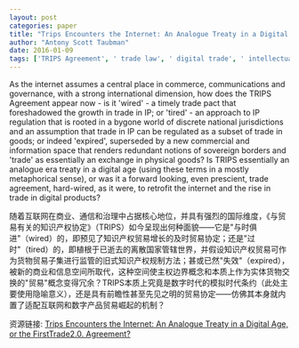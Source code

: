 ```yaml
---
layout: post
categories: paper
title: "Trips Encounters the Internet: An Analogue Treaty in a Digital Age, or the FirstTrade2.0. Agreement?"
author: "Antony Scott Taubman"
date: 2016-01-09
tags: ['TRIPS Agreement', ' trade law', ' digital trade', ' intellectual property']
---
```


As the internet assumes a central place in commerce, communications and governance, with a strong international dimension, how does the TRIPS Agreement appear now - is it 'wired' - a timely trade pact that foreshadowed the growth in trade in IP; or 'tired' - an approach to IP regulation that is rooted in a bygone world of discrete national jurisdictions and an assumption that trade in IP can be regulated as a subset of trade in goods; or indeed 'expired', superseded by a new commercial and information space that renders redundant notions of sovereign borders and 'trade' as essentially an exchange in physical goods? Is TRIPS essentially an analogue era treaty in a digital age (using these terms in a mostly metaphorical sense), or was it a forward looking, even prescient, trade agreement, hard-wired, as it were, to retrofit the internet and the rise in trade in digital products?

随着互联网在商业、通信和治理中占据核心地位，并具有强烈的国际维度，《与贸易有关的知识产权协定》（TRIPS）如今呈现出何种面貌——它是"与时俱进"（wired）的，即预见了知识产权贸易增长的及时贸易协定；还是"过时"（tired）的，即植根于已逝去的离散国家管辖世界，并假设知识产权贸易可作为货物贸易子集进行监管的旧式知识产权规制方法；甚或已然"失效"（expired），被新的商业和信息空间所取代，这种空间使主权边界概念和本质上作为实体货物交换的"贸易"概念变得冗余？TRIPS本质上究竟是数字时代的模拟时代条约（此处主要使用隐喻意义），还是具有前瞻性甚至先见之明的贸易协定——仿佛其本身就内置了适配互联网和数字产品贸易崛起的机制？

资源链接: [Trips Encounters the Internet: An Analogue Treaty in a Digital Age, or the FirstTrade2.0. Agreement?](https://papers.ssrn.com/sol3/papers.cfm?abstract_id=2713086)

